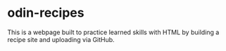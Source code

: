 # odin-recipes
This is a webpage built to practice learned skills with HTML by building a recipe site and uploading via GitHub.